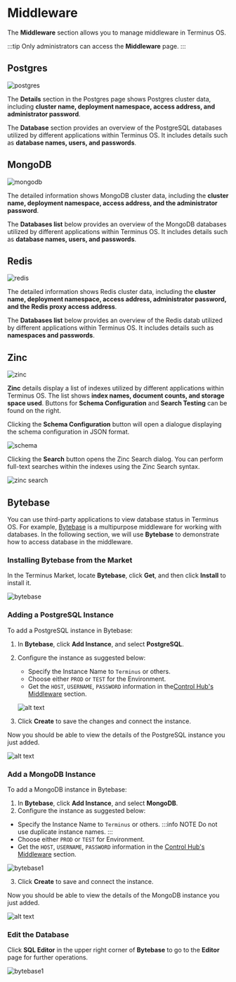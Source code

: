 # Middleware

The **Middleware** section allows you to manage middleware in Terminus OS.

:::tip
Only administrators can access the **Middleware** page.
:::

## Postgres

![postgres](/images/how-to/terminus/controlhub/middleware/01.jpg)

The **Details** section in the Postgres page shows Postgres cluster data, including **cluster name, deployment namespace, access address, and administrator password**.

The **Database** section provides an overview of the PostgreSQL databases utilized by different applications within Terminus OS. It includes details such as **database names, users, and passwords**.

## MongoDB

![mongodb](/images/how-to/terminus/controlhub/middleware/02.jpg)

The detailed information shows MongoDB cluster data, including the **cluster name, deployment namespace, access address, and the administrator password**.

The **Databases list** below provides an overview of the MongoDB databases utilized by different applications within Terminus OS. It includes details such as **database names, users, and passwords**.

## Redis

![redis](/images/how-to/terminus/controlhub/middleware/03.jpg)

The detailed information shows Redis cluster data, including the **cluster name, deployment namespace, access address, administrator password, and the Redis proxy access address**.

The **Databases list** below provides an overview of the Redis datab utilized by different applications within Terminus OS. It includes details such as **namespaces and passwords**.


## Zinc

![zinc](/images/how-to/terminus/controlhub/middleware/04.jpg)

**Zinc** details display a list of indexes utilized by different applications within Terminus OS. The list shows **index names, document counts, and storage space used**. Buttons for **Schema Configuration** and **Search Testing** can be found on the right.


Clicking the **Schema Configuration** button will open a dialogue displaying the schema configuration in JSON format.

![schema](/images/how-to/terminus/controlhub/middleware/05.jpg)

Clicking the **Search** button opens the Zinc Search dialog. You can perform full-text searches within the indexes using the Zinc Search syntax.

![zinc search](/images/how-to/terminus/controlhub/middleware/06.jpg)

## Bytebase

You can use third-party applications to view database status in Terminus OS. For example, [Bytebase](https://www.bytebase.com/) is a multipurpose middleware for working with databases. In the following section, we will use **Bytebase** to demonstrate how to access database in the middleware.

### Installing Bytebase from the Market

In the Terminus Market, locate **Bytebase**, click **Get**, and then click **Install** to install it.

![bytebase](/images/how-to/terminus/controlhub/middleware/07.jpg)

### Adding a PostgreSQL Instance

To add a PostgreSQL instance in Bytebase:

1. In **Bytebase**, click **Add Instance**, and select **PostgreSQL**.
2. Configure the instance as suggested below:
   - Specify the Instance Name to `Terminus` or others.
   - Choose either `PROD` or `TEST` for the Environment.
   - Get the `HOST`, `USERNAME`, `PASSWORD` information in the[Control Hub's Middleware](#postgres) section.

    ![alt text](/images/how-to/terminus/controlhub/middleware/09.jpg)

3. Click **Create** to save the changes and connect the instance. 

Now you should be able to view the details of the PostgreSQL instance you just added.

![alt text](/images/how-to/terminus/controlhub/middleware/10.jpg)

### Add a MongoDB Instance
To add a MongoDB instance in Bytebase:

1. In **Bytebase**, click **Add Instance**, and select **MongoDB**.
2. Configure the instance as suggested below:
- Specify the Instance Name to `Terminus` or others.
    :::info NOTE
    Do not use duplicate instance names.
    :::
- Choose either `PROD` or `TEST` for Environment.
- Get the `HOST`, `USERNAME`, `PASSWORD` information in the [Control Hub's Middleware](#mongodb) section.

![bytebase1](/images/how-to/terminus/controlhub/middleware/11.jpg)

3. Click **Create** to save and connect the instance.

Now you should be able to view the details of the MongoDB instance you just added.

![alt text](/images/how-to/terminus/controlhub/middleware/12.jpg)

### Edit the Database

Click **SQL Editor** in the upper right corner of **Bytebase** to go to the **Editor** page for further operations.

![bytebase1](/images/how-to/terminus/controlhub/middleware/13.jpg)
